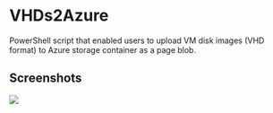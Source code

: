 # VHDs2Azure
PowerShell script that enabled users to upload VM disk images (VHD format) to Azure storage container as a page blob.

## Screenshots
![](https://lh4.googleusercontent.com/CfOt6cIx3oFPLdwHAVslZoZoWcR_Orbw1yphLNMtGHpymRnf07OFbgs2teCfQELee6U=w2400)
